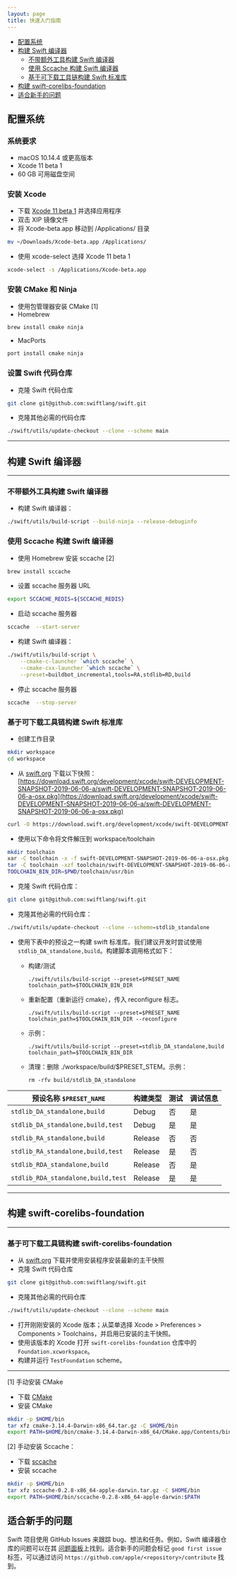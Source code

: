 ```yaml
---
layout: page
title: 快速入门指南
---
```


* [配置系统](#配置系统)
* [构建 Swift 编译器](#构建-swift-编译器)
    * [不带额外工具构建 Swift 编译器](#不带额外工具构建-swift-编译器)
    * [使用 Sccache 构建 Swift 编译器](#使用-sccache-构建-swift-编译器)
    * [基于可下载工具链构建 Swift 标准库](#基于可下载工具链构建-swift-标准库)
* [构建 swift-corelibs-foundation](#构建-swift-corelibs-foundation)
* [适合新手的问题](#适合新手的问题)

## 配置系统

### 系统要求

* macOS 10.14.4 或更高版本
* Xcode 11 beta 1
* 60 GB 可用磁盘空间

### 安装 Xcode

* 下载 [Xcode 11 beta 1](https://developer.apple.com/download/) 并选择应用程序
* 双击 XIP 镜像文件
* 将 Xcode-beta.app 移动到 /Applications/ 目录

~~~bash
mv ~/Downloads/Xcode-beta.app /Applications/
~~~
* 使用 xcode-select 选择 Xcode 11 beta 1

~~~bash
xcode-select -s /Applications/Xcode-beta.app
~~~

### 安装 CMake 和 Ninja

* 使用包管理器安装 CMake [1]
* Homebrew

~~~bash
brew install cmake ninja
~~~
* MacPorts

~~~bash
port install cmake ninja
~~~

### 设置 Swift 代码仓库

* 克隆 Swift 代码仓库

~~~bash
git clone git@github.com:swiftlang/swift.git
~~~
* 克隆其他必需的代码仓库

~~~bash
./swift/utils/update-checkout --clone --scheme main
~~~

* * *

## 构建 Swift 编译器

* * *

### 不带额外工具构建 Swift 编译器

* 构建 Swift 编译器：

~~~bash
./swift/utils/build-script --build-ninja --release-debuginfo
~~~

### 使用 Sccache 构建 Swift 编译器

* 使用 Homebrew 安装 sccache [2]

~~~bash
brew install sccache
~~~
* 设置 sccache 服务器 URL

~~~bash
export SCCACHE_REDIS=${SCCACHE_REDIS}
~~~
* 启动 sccache 服务器

~~~bash
sccache  --start-server
~~~
* 构建 Swift 编译器：

~~~bash
./swift/utils/build-script \
    --cmake-c-launcher `which sccache` \
    --cmake-cxx-launcher `which sccache` \
    --preset=buildbot_incremental,tools=RA,stdlib=RD,build
~~~

* 停止 sccache 服务器

~~~bash
sccache  --stop-server
~~~

### 基于可下载工具链构建 Swift 标准库

* 创建工作目录

~~~bash
mkdir workspace
cd workspace
~~~
* 从 [swift.org](http://swift.org/) 下载以下快照：[https://download.swift.org/development/xcode/swift-DEVELOPMENT-SNAPSHOT-2019-06-06-a/swift-DEVELOPMENT-SNAPSHOT-2019-06-06-a-osx.pkg](https://download.swift.org/development/xcode/swift-DEVELOPMENT-SNAPSHOT-2019-06-06-a/swift-DEVELOPMENT-SNAPSHOT-2019-06-06-a-osx.pkg)

~~~bash
curl -O https://download.swift.org/development/xcode/swift-DEVELOPMENT-SNAPSHOT-2019-06-06-a/swift-DEVELOPMENT-SNAPSHOT-2019-06-06-a-osx.pkg
~~~
* 使用以下命令将文件解压到 workspace/toolchain

~~~bash
mkdir toolchain
xar -C toolchain -x -f swift-DEVELOPMENT-SNAPSHOT-2019-06-06-a-osx.pkg
tar -C toolchain -xzf toolchain/swift-DEVELOPMENT-SNAPSHOT-2019-06-06-a-osx-package.pkg/Payload
TOOLCHAIN_BIN_DIR=$PWD/toolchain/usr/bin
~~~
* 克隆 Swift 代码仓库：

~~~bash
git clone git@github.com:swiftlang/swift.git
~~~
* 克隆其他必需的代码仓库：

~~~bash
./swift/utils/update-checkout --clone --scheme=stdlib_standalone
~~~
* 使用下表中的预设之一构建 swift 标准库。我们建议开发时尝试使用 `stdlib_DA_standalone,build`。构建脚本调用格式如下：


    * 构建/测试

        ```
        ./swift/utils/build-script --preset=$PRESET_NAME toolchain_path=$TOOLCHAIN_BIN_DIR
        ```

    * 重新配置（重新运行 cmake），传入 reconfigure 标志。

        ```
        ./swift/utils/build-script --preset=$PRESET_NAME toolchain_path=$TOOLCHAIN_BIN_DIR --reconfigure
        ```

    * 示例：

        ```
        ./swift/utils/build-script --preset=stdlib_DA_standalone,build toolchain_path=$TOOLCHAIN_BIN_DIR
        ```

    * 清理：删除 ./workspace/build/$PRESET_STEM。示例：

        ```
        rm -rfv build/stdlib_DA_standalone
        ```

|预设名称 `$PRESET_NAME`	|构建类型	|测试	|调试信息	|
|---|---|---|---|
|`stdlib_DA_standalone,build`	|Debug	|否	|是	|
|`stdlib_DA_standalone,build,test`	|Debug	|是	|是	|
|`stdlib_RA_standalone,build`	|Release	|否	|否	|
|`stdlib_RA_standalone,build,test`	|Release	|是	|否	|
|`stdlib_RDA_standalone,build`	|Release	|否	|是	|
|`stdlib_RDA_standalone,build,test`	|Release	|是	|是	|

* * *

## 构建 swift-corelibs-foundation

* * *

### 基于可下载工具链构建 swift-corelibs-foundation

* 从 [swift.org](/download/#snapshots) 下载并使用安装程序安装最新的主干快照
* 克隆 Swift 代码仓库

~~~bash
git clone git@github.com:swiftlang/swift.git
~~~
* 克隆其他必需的代码仓库

~~~bash
./swift/utils/update-checkout --clone --scheme main
~~~
* 打开刚刚安装的 Xcode 版本；从菜单选择 Xcode > Preferences > Components > Toolchains，并启用已安装的主干快照。
* 使用该版本的 Xcode 打开 `swift-corelibs-foundation` 仓库中的 `Foundation.xcworkspace`。
* 构建并运行 `TestFoundation` scheme。

* * *

[1] 手动安装 CMake

* 下载 [CMake](https://github.com/Kitware/CMake/releases/download/v3.14.4/cmake-3.14.4-Darwin-x86_64.tar.gz)
* 安装 CMake

~~~bash
mkdir -p $HOME/bin
tar xfz cmake-3.14.4-Darwin-x86_64.tar.gz -C $HOME/bin
export PATH=$HOME/bin/cmake-3.14.4-Darwin-x86_64/CMake.app/Contents/bin:$PATH
~~~

[2] 手动安装 Sccache：

* 下载 [sccache](https://github.com/mozilla/sccache/releases/download/0.2.8/sccache-0.2.8-x86_64-apple-darwin.tar.gz)
* 安装 sccache

~~~bash
mkdir -p $HOME/bin
tar xfz sccache-0.2.8-x86_64-apple-darwin.tar.gz -C $HOME/bin
export PATH=$HOME/bin/sccache-0.2.8-x86_64-apple-darwin:$PATH
~~~

## 适合新手的问题

Swift 项目使用 GitHub Issues 来跟踪 bug、想法和任务。例如，Swift 编译器仓库的问题可以在其
[问题面板](http://github.com/swiftlang/swift/issues)上找到。适合新手的问题会标记
`good first issue` 标签，可以通过访问 `https://github.com/apple/<repository>/contribute` 找到。

